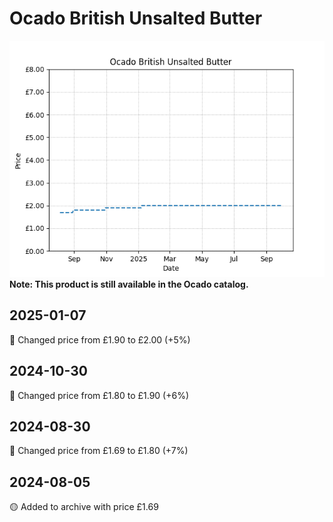 # Ocado British Unsalted Butter
![](charts/product-556966011.png)
**Note: This product is still available in the Ocado catalog.**
## 2025-01-07
🔴 Changed price from £1.90 to £2.00 (+5%)
## 2024-10-30
🔴 Changed price from £1.80 to £1.90 (+6%)
## 2024-08-30
🔴 Changed price from £1.69 to £1.80 (+7%)
## 2024-08-05
🟡 Added to archive with price £1.69
